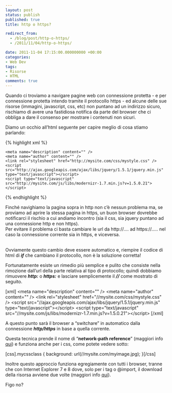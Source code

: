 ```yaml
---
layout: post
status: publish
published: true
title: http o https?

redirect_from: 
  - /blog/post/http-o-https/
  - /2011/11/04/http-o-https/

date: 2011-11-04 17:15:00.000000000 +00:00
categories:
- Web Dev
tags:
- Risorse
- HTML
comments: true
---
```

<p>Quando ci troviamo a navigare pagine web con connessione protetta - e per connessione protetta intendo tramite il protocollo https - ed alcune delle sue risorse (immagini, javascript, css, etc) non puntano ad un indirizzo sicuro, rischiamo di avere una fastidiosa notifica da parte del browser che ci obbliga a dare il consenso per mostrare i contenuti non sicuri.</p>  <p>Diamo un occhio all’html seguente per capire meglio di cosa stiamo parlando:</p>  {% highlight xml %}
    
    
    
    <meta name="description" content="" />
    <meta name="author" content="" />
    <link rel="stylesheet" href="http://mysite.com/css/mystyle.css" />
    <script src="http://ajax.googleapis.com/ajax/libs/jquery/1.5.1/jquery.min.js" type="text/javascript"></script>
    <script type="text/javascript" src="http://mysite.com/js/libs/modernizr-1.7.min.js?v=1.5.0.21"></script>
{% endhighlight %}
<p>Finché navighiamo la pagina sopra in http non c’è nessun problema ma, se proviamo ad aprire la stessa pagina in https, un buon browser dovrebbe notificarci il rischio a cui andiamo incontro (sia il css, sia jquery puntano ad una connessione http e non https). 
  <br />Per evitare il problema ci basta cambiare le url da http://.... ad https://..... nel caso la connessione corrente sia in https, e viceversa. 

  <br />Ovviamente questo cambio deve essere automatico e, riempire il codice di html di <strong><em>if</em></strong> che cambiano il protocollo, non è la soluzione corretta!</p>

<p>Fortunatamente esiste un rimedio più semplice e pulito che consiste nella rimozione dall’url della parte relativa al tipo di protocollo; quindi dobbiamo rimuovere <strong><em>http:</em></strong> o <strong><em>https:</em></strong> e lasciare semplicemente il <strong><em>//</em></strong> come mostrato di seguito.</p>

[xml]
    &lt;meta name=&quot;description&quot; content=&quot;&quot; /&gt;
    &lt;meta name=&quot;author&quot; content=&quot;&quot; /&gt;
    &lt;link rel=&quot;stylesheet&quot; href=&quot;//mysite.com/css/mystyle.css&quot; /&gt;
    &lt;script src=&quot;//ajax.googleapis.com/ajax/libs/jquery/1.5.1/jquery.min.js&quot; type=&quot;text/javascript&quot;&gt;&lt;/script&gt;
    &lt;script type=&quot;text/javascript&quot; src=&quot;//mysite.com/js/libs/modernizr-1.7.min.js?v=1.5.0.21&quot;&gt;&lt;/script&gt;
[/xml]

<p>A questo punto sarà il browser a “switchare” in automatico dalla connessione <strong><em>http/https</em></strong> in base a quella corrente.</p>

<p>Questa tecnica prende il nome di “<strong>network-path reference</strong>” (maggiori info <a title="Relative Reference RFC 3986" href="http://tools.ietf.org/html/rfc3986#section-4.2" rel="nofollow" target="_blank">qui</a>) e funziona anche per i css, come potete vedere sotto:</p>

[css].mycssclass { background: url(//mysite.com/myimage.jpg); }[/css]

<p>Inoltre questo approccio funziona egregiamente con tutti i browser, tranne che con Internet Explorer 7 e 8 dove, solo per i tag <link />o @import, il download della risorsa avviene due volte (maggiori info <a title="5a Missing schema double download" href="http://www.stevesouders.com/blog/2010/02/10/5a-missing-schema-double-download/" rel="nofollow" target="_blank">qui</a>).</p>

<p>Figo no?</p>
